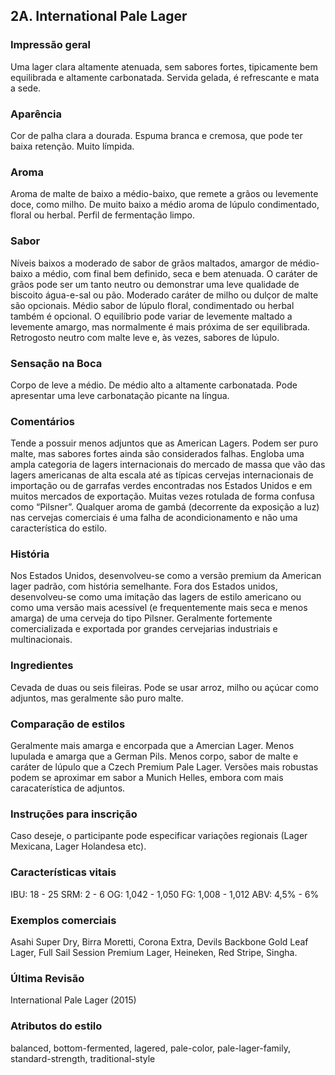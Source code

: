 ## 2A. International Pale Lager

### Impressão geral

Uma lager clara altamente atenuada, sem sabores fortes, tipicamente bem equilibrada e altamente carbonatada. Servida gelada, é refrescante e mata a sede.

### Aparência

Cor de palha clara a dourada. Espuma branca e cremosa, que pode ter baixa retenção. Muito límpida.

### Aroma

Aroma de malte de baixo a médio-baixo, que remete a grãos ou levemente doce, como milho. De muito baixo a médio aroma de lúpulo condimentado, floral ou herbal. Perfil de fermentação limpo.

### Sabor

Níveis baixos a moderado de sabor de grãos maltados, amargor de médio-baixo a médio, com final bem definido, seca e bem atenuada. O caráter de grãos pode ser um tanto neutro ou demonstrar uma leve qualidade de biscoito água-e-sal ou pão. Moderado caráter de milho ou dulçor de malte são opcionais. Médio sabor de lúpulo floral, condimentado ou herbal também é opcional. O equilíbrio pode variar de levemente maltado a levemente amargo, mas normalmente é mais próxima de ser equilibrada. Retrogosto neutro com malte leve e, às vezes, sabores de lúpulo.

### Sensação na Boca

Corpo de leve a médio. De médio alto a altamente carbonatada. Pode apresentar uma leve carbonatação picante na língua.

### Comentários

Tende a possuir menos adjuntos que as American Lagers. Podem ser puro malte, mas sabores fortes ainda são considerados falhas. Engloba uma ampla categoria de lagers internacionais do mercado de massa que vão das lagers americanas de alta escala até as típicas cervejas internacionais de importação ou de garrafas verdes encontradas nos Estados Unidos e em muitos mercados de exportação. Muitas vezes rotulada de forma confusa como “Pilsner”. Qualquer aroma de gambá (decorrente da exposição a luz) nas cervejas comerciais é uma falha de acondicionamento e não uma característica do estilo.

### História

Nos Estados Unidos, desenvolveu-se como a versão premium da American lager padrão, com história semelhante. Fora dos Estados unidos, desenvolveu-se como uma imitação das lagers de estilo americano ou como uma versão mais acessível (e frequentemente mais seca e menos amarga) de uma cerveja do tipo Pilsner. Geralmente fortemente comercializada e exportada por grandes cervejarias industriais e multinacionais.

### Ingredientes

Cevada de duas ou seis fileiras. Pode se usar arroz, milho ou açúcar como adjuntos, mas geralmente são puro malte.

### Comparação de estilos

Geralmente mais amarga e encorpada que a Amercian Lager. Menos lupulada e amarga que a German Pils. Menos corpo, sabor de malte e caráter de lúpulo que a Czech Premium Pale Lager. Versões mais robustas podem se aproximar em sabor a Munich Helles, embora com mais caracaterística de adjuntos.

### Instruções para inscrição

Caso deseje, o participante pode especificar variações regionais (Lager Mexicana, Lager Holandesa etc).

### Características vitais

IBU: 18 - 25
SRM: 2 - 6
OG: 1,042 - 1,050
FG: 1,008 - 1,012
ABV: 4,5% - 6%

### Exemplos comerciais

Asahi Super Dry, Birra Moretti, Corona Extra, Devils Backbone Gold Leaf Lager, Full Sail Session Premium Lager, Heineken, Red Stripe, Singha.

### Última Revisão

International Pale Lager (2015)

### Atributos do estilo

balanced, bottom-fermented, lagered, pale-color, pale-lager-family, standard-strength, traditional-style

